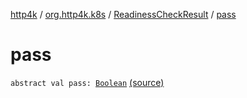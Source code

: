 [http4k](../../index.md) / [org.http4k.k8s](../index.md) / [ReadinessCheckResult](index.md) / [pass](./pass.md)

# pass

`abstract val pass: `[`Boolean`](https://kotlinlang.org/api/latest/jvm/stdlib/kotlin/-boolean/index.html) [(source)](https://github.com/http4k/http4k/blob/master/http4k-k8s/src/main/kotlin/org/http4k/k8s/ReadinessCheckResult.kt#L14)